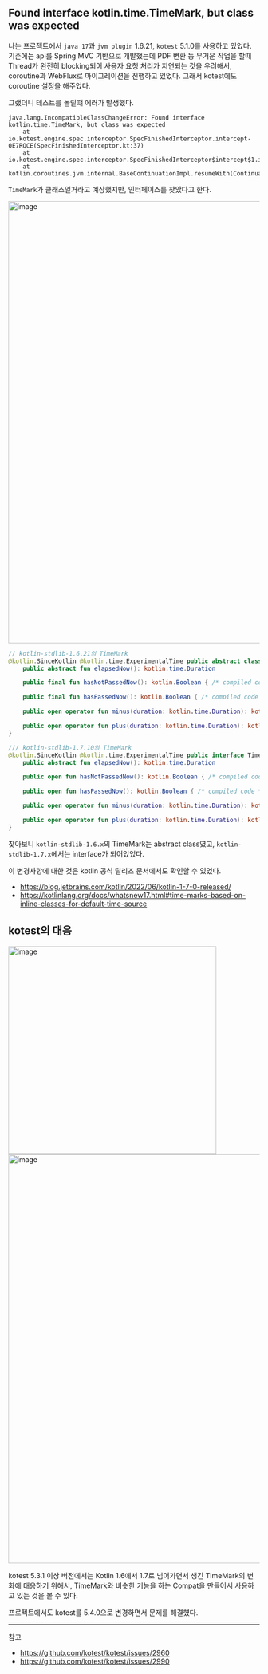 ## Found interface kotlin.time.TimeMark, but class was expected

나는 프로젝트에서 `java 17`과 `jvm plugin` 1.6.21, `kotest` 5.1.0를 사용하고 있었다. 기존에는 api를 Spring MVC 기반으로 개발했는데 PDF 변환 등 무거운 작업을 할때 Thread가 완전히 blocking되어 사용자 요청 처리가 지연되는 것을 우려해서, coroutine과 WebFlux로 마이그레이션을 진행하고 있었다. 그래서 kotest에도 coroutine 설정을 해주었다.

그랬더니 테스트를 돌릴떄 에러가 발생했다.

```log
java.lang.IncompatibleClassChangeError: Found interface kotlin.time.TimeMark, but class was expected
	at io.kotest.engine.spec.interceptor.SpecFinishedInterceptor.intercept-0E7RQCE(SpecFinishedInterceptor.kt:37)
	at io.kotest.engine.spec.interceptor.SpecFinishedInterceptor$intercept$1.invokeSuspend(SpecFinishedInterceptor.kt)
	at kotlin.coroutines.jvm.internal.BaseContinuationImpl.resumeWith(ContinuationImpl.kt:33)
```

`TimeMark`가 클래스일거라고 예상했지만, 인터페이스를 찾았다고 한다. 

<img width="887" alt="image" src="https://user-images.githubusercontent.com/81006587/232176349-8b607adf-535d-4c9f-a838-039adde0a849.png">

```kotlin
// kotlin-stdlib-1.6.21의 TimeMark
@kotlin.SinceKotlin @kotlin.time.ExperimentalTime public abstract class TimeMark public constructor() {
    public abstract fun elapsedNow(): kotlin.time.Duration

    public final fun hasNotPassedNow(): kotlin.Boolean { /* compiled code */ }

    public final fun hasPassedNow(): kotlin.Boolean { /* compiled code */ }

    public open operator fun minus(duration: kotlin.time.Duration): kotlin.time.TimeMark { /* compiled code */ }

    public open operator fun plus(duration: kotlin.time.Duration): kotlin.time.TimeMark { /* compiled code */ }
}
```

```kotlin
/// kotlin-stdlib-1.7.10의 TimeMark
@kotlin.SinceKotlin @kotlin.time.ExperimentalTime public interface TimeMark {
    public abstract fun elapsedNow(): kotlin.time.Duration

    public open fun hasNotPassedNow(): kotlin.Boolean { /* compiled code */ }

    public open fun hasPassedNow(): kotlin.Boolean { /* compiled code */ }

    public open operator fun minus(duration: kotlin.time.Duration): kotlin.time.TimeMark { /* compiled code */ }

    public open operator fun plus(duration: kotlin.time.Duration): kotlin.time.TimeMark { /* compiled code */ }
}
```

찾아보니 `kotlin-stdlib-1.6.x`의 TimeMark는 abstract class였고, `kotlin-stdlib-1.7.x`에서는 interface가 되어있었다.

이 변경사항에 대한 것은 kotlin 공식 릴리즈 문서에서도 확인할 수 있었다.

- https://blog.jetbrains.com/kotlin/2022/06/kotlin-1-7-0-released/
- https://kotlinlang.org/docs/whatsnew17.html#time-marks-based-on-inline-classes-for-default-time-source

## kotest의 대응

<img width="417" alt="image" src="https://user-images.githubusercontent.com/81006587/232177195-9102a439-2627-46a8-a6b1-ed1b14d7df6f.png">

<img width="821" alt="image" src="https://user-images.githubusercontent.com/81006587/232177109-3616e884-1b59-4759-8d2f-12f2541fbc9f.png">

kotest 5.3.1 이상 버전에서는 Kotlin 1.6에서 1.7로 넘어가면서 생긴 TimeMark의 변화에 대응하기 위해서, TimeMark와 비슷한 기능을 하는 Compat을 만들어서 사용하고 있는 것을 볼 수 있다.

프로젝트에서도 kotest를 5.4.0으로 변경하면서 문제를 해결헀다.

---

참고
- https://github.com/kotest/kotest/issues/2960
- https://github.com/kotest/kotest/issues/2990